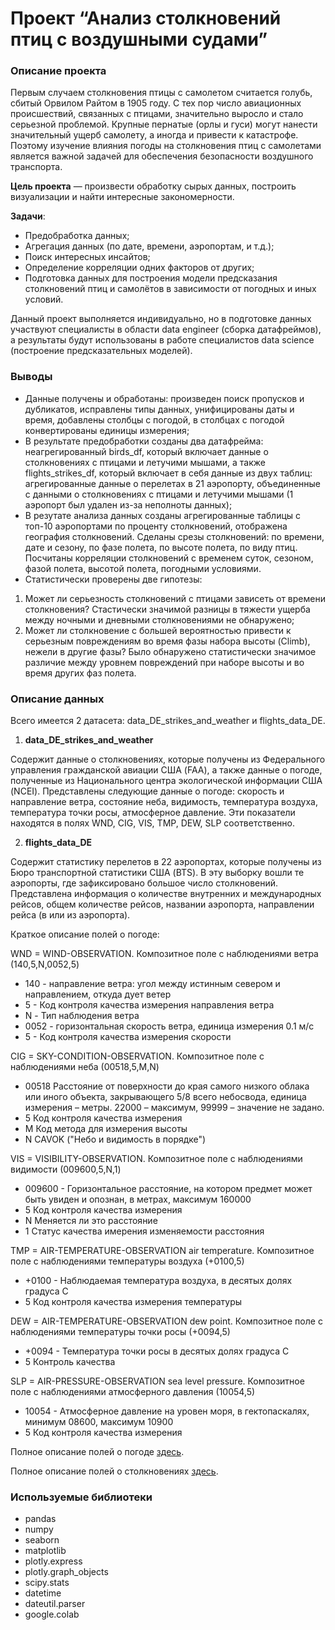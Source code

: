 # Проект “Анализ столкновений птиц с воздушными судами”

### Описание проекта

Первым случаем столкновения птицы с самолетом считается голубь, сбитый Орвилом Райтом в 1905 году. С тех пор число авиационных происшествий, связанных с птицами, значительно выросло и стало серьезной проблемой. Крупные пернатые (орлы и гуси) могут нанести значительный ущерб самолету, а иногда и привести к катастрофе. Поэтому изучение влияния погоды на столкновения птиц с самолетами является важной задачей для обеспечения безопасности воздушного транспорта.

**Цель проекта** — произвести обработку сырых данных, построить визуализации и найти интересные закономерности.

**Задачи**:
- Предобработка данных;
- Агрегация данных (по дате, времени, аэропортам, и т.д.);
- Поиск интересных инсайтов;
- Определение корреляции одних факторов от других;
- Подготовка данных для построения модели предсказания столкновений птиц и самолётов в зависимости от погодных и иных условий.

Данный проект выполняется индивидуально, но в подготовке данных участвуют специалисты в области data engineer (сборка датафреймов), а результаты будут использованы в работе специалистов data science (построение предсказательных моделей).

### Выводы

- Данные получены и обработаны: произведен поиск пропусков и дубликатов, исправлены типы данных, унифицированы даты и время, добавлены столбцы с погодой, в столбцах с погодой конвертированы единицы измерения;
- В результате предобработки созданы два датафрейма: неагрегированный birds_df, который включает данные о столкновениях с птицами и летучими мышами, а также flights_strikes_df, который включает в себя данные из двух таблиц: агрегированные данные о перелетах в 21 аэропорту, объединенные с данными о столкновениях с птицами и летучими мышами (1 аэропорт был удален из-за неполноты данных);
- В резутате анализа данных созданы агрегированные таблицы с топ-10 аэропортами по проценту столкновений, отображена география столкновений. Сделаны срезы столкновений: по времени, дате и сезону, по фазе полета, по высоте полета, по виду птиц. Посчитаны корреляции столкновений с временем суток, сезоном, фазой полета, высотой полета, погодными условиями. 
- Статистически проверены две гипотезы: 
1. Может ли серьезность столкновений с птицами зависеть от времени столкновения? Стастически значимой разницы в тяжести ущерба между ночными и дневными столкновениями не обнаружено; 
2. Может ли столкновение с большей вероятностью привести к серьезным повреждениям во время фазы набора высоты (Climb), нежели в другие фазы? Было обнаружено статистически значимое различие между уровнем повреждений при наборе высоты и во время других фаз полета.


### Описание данных

Всего имеется 2 датасета: data_DE_strikes_and_weather и flights_data_DE.

1. **data_DE_strikes_and_weather**

Содержит данные о столкновениях, которые получены из Федерального управления гражданской авиации США (FAA), а также данные о погоде, полученные из Национального центра экологической информации США (NCEI). Представлены следующие данные о погоде: скорость и направление ветра, состояние неба, видимость, температура воздуха, температура точки росы, атмосферное давление. Эти показатели находятся в полях WND, CIG, VIS, TMP, DEW, SLP соответственно.

2. **flights_data_DE** 

Содержит статистику перелетов в 22 аэропортах, которые получены из Бюро транспортной статистики США (BTS). В эту выборку вошли те аэропорты, где зафиксировано большое число столкновений. Представлена информация о количестве внутренних и международных рейсов, общем количестве рейсов, названии аэропорта, направлении рейса (в или из аэропорта).

Краткое описание полей о погоде:

WND = WIND-OBSERVATION. Композитное поле с наблюдениями ветра (140,5,N,0052,5)
- 140 - направление ветра: угол между истинным севером и направлением, откуда дует ветер   
- 5 - Код контроля качества измерения направления ветра        
- N - Тип наблюдения ветра        
- 0052 - горизонтальная скорость ветра, единица измерения 0.1 м/c        
- 5 - Код контроля качества измерения скорости   
     
CIG = SKY-CONDITION-OBSERVATION. Композитное поле с наблюдениями неба (00518,5,M,N)
- 00518 Расстояние от поверхности до края самого низкого облака или иного объекта, закрывающего 5/8 всего небосвода, единица измерения – метры. 22000 – максимум, 99999 – значение не задано.        
- 5 Код контроля качества измерения        
- M Код метода для измерения высоты        
- N CAVOK ("Небо и видимость в порядке")

VIS = VISIBILITY-OBSERVATION. Композитное поле с наблюдениями видимости (009600,5,N,1)
- 009600 - Горизонтальное расстояние, на котором предмет может быть увиден и опознан, в метрах, максимум 160000
- 5 Код контроля качества измерения
- N Меняется ли это расстояние        
- 1 Статус качества имерения изменяемости расстояния

TMP = AIR-TEMPERATURE-OBSERVATION air temperature. Композитное поле с наблюдениями температуры воздуха (+0100,5)
- +0100 - Наблюдаемая температура воздуха, в десятых долях градуса С
- 5 Код контроля качества измерения температуры

DEW = AIR-TEMPERATURE-OBSERVATION dew point. Композитное поле с наблюдениями температуры точки росы (+0094,5)
- +0094 - Температура точки росы в десятых долях градуса С
- 5 Контроль качества   
     
SLP = AIR-PRESSURE-OBSERVATION sea level pressure. Композитное поле с наблюдениями атмосферного давления (10054,5)
- 10054 - Атмосферное давление на уровен моря, в гектопаскалях, минимум 08600, максимум 10900    
- 5 Код контроля качества измерения

Полное описание полей о погоде [здесь](https://www.ncei.noaa.gov/data/global-hourly/doc/isd-format-document.pdf).

Полное описание полей о столкновениях [здесь](https://wildlife.faa.gov/assets/fieldlist.pdf).

### Используемые библиотеки

- pandas
- numpy
- seaborn
- matplotlib
- plotly.express
- plotly.graph_objects
- scipy.stats
- datetime
- dateutil.parser
- google.colab